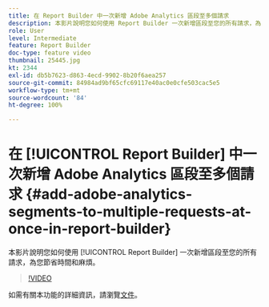 ```yaml
---
title: 在 Report Builder 中一次新增 Adobe Analytics 區段至多個請求
description: 本影片說明您如何使用 Report Builder 一次新增區段至您的所有請求，為您節省時間和麻煩。
role: User
level: Intermediate
feature: Report Builder
doc-type: feature video
thumbnail: 25445.jpg
kt: 2344
exl-id: db5b7623-d863-4ecd-9902-8b20f6aea257
source-git-commit: 84984ad9bf65cfc69117e40ac0e0cfe503cac5e5
workflow-type: tm+mt
source-wordcount: '84'
ht-degree: 100%

---
```


# 在 [!UICONTROL Report Builder] 中一次新增 Adobe Analytics 區段至多個請求 {#add-adobe-analytics-segments-to-multiple-requests-at-once-in-report-builder}

本影片說明您如何使用 [!UICONTROL Report Builder] 一次新增區段至您的所有請求，為您節省時間和麻煩。

>[!VIDEO](https://video.tv.adobe.com/v/25445/?quality=12&learn=on)

如需有關本功能的詳細資訊，請瀏覽[文件](https://experienceleague.adobe.com/docs/analytics/analyze/report-builder/home.html?lang=zh-Hant)。
